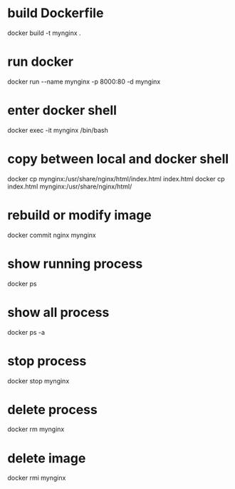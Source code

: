 # build Dockerfile
docker build -t mynginx .

# run docker
docker run --name mynginx -p 8000:80 -d mynginx


# enter docker shell
docker exec -it mynginx /bin/bash

# copy between local and docker shell
docker cp mynginx:/usr/share/nginx/html/index.html index.html
docker cp index.html mynginx:/usr/share/nginx/html/

# rebuild or modify image
docker commit nginx mynginx

# show running process
docker ps

# show all process
docker ps -a

# stop process
docker stop mynginx

# delete process
docker rm mynginx

# delete image
docker rmi mynginx
